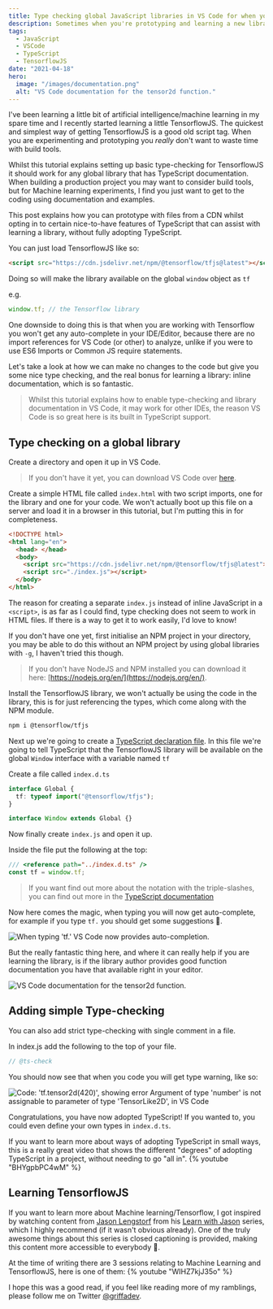 ```yaml
---
title: Type checking global JavaScript libraries in VS Code for when you just want learn and code.
description: Sometimes when you're prototyping and learning a new library you want a quick way to get type-checking/intellisense/auto-complete to assist with your learning. Here is a quick way to enable type checking without fully opting into TypeScript.
tags:
  - JavaScript
  - VSCode
  - TypeScript
  - TensorflowJS
date: "2021-04-18"
hero:
  image: "/images/documentation.png"
  alt: "VS Code documentation for the tensor2d function."
---
```


I've been learning a little bit of artificial intelligence/machine learning in my spare time and I recently started learning a little TensorflowJS. The quickest and simplest way of getting TensorflowJS is a good old script tag. When you are experimenting and prototyping you _really_ don't want to waste time with build tools.

Whilst this tutorial explains setting up basic type-checking for TensorflowJS it should work for any global library that has TypeScript documentation. When building a production project you may want to consider build tools, but for Machine learning experiments, I find you just want to get to the coding using documentation and examples.

This post explains how you can prototype with files from a CDN whilst opting in to certain nice-to-have features of TypeScript that can assist with learning a library, without fully adopting TypeScript.

You can just load TensorflowJS like so:

```html
<script src="https://cdn.jsdelivr.net/npm/@tensorflow/tfjs@latest"></script>
```

Doing so will make the library available on the global `window` object as `tf`

e.g.

```js
window.tf; // the Tensorflow library
```

One downside to doing this is that when you are working with Tensorflow you won't get any auto-complete in your IDE/Editor, because there are no import references for VS Code (or other) to analyze, unlike if you were to use ES6 Imports or Common JS require statements.

Let's take a look at how we can make no changes to the code but give you some nice type checking, and the real bonus for learning a library: inline documentation, which is so fantastic.

> Whilst this tutorial explains how to enable type-checking and library documentation in VS Code, it may work for other IDEs, the reason VS Code is so great here is its built in TypeScript support.

## Type checking on a global library

Create a directory and open it up in VS Code.

> If you don't have it yet, you can download VS Code over [here](https://code.visualstudio.com/download).

Create a simple HTML file called `index.html` with two script imports, one for the library and one for your code.
We won't actually boot up this file on a server and load it in a browser in this tutorial, but I'm putting this in for completeness.

```html
<!DOCTYPE html>
<html lang="en">
  <head> </head>
  <body>
    <script src="https://cdn.jsdelivr.net/npm/@tensorflow/tfjs@latest"></script>
    <script src="./index.js"></script>
  </body>
</html>
```

The reason for creating a separate `index.js` instead of inline JavaScript in a `<script>`, is as far as I could find, type checking does not seem to work in HTML files. If there is a way to get it to work easily, I'd love to know!

If you don't have one yet, first initialise an NPM project in your directory, you may be able to do this without an NPM project by using global libraries with `-g`, I haven't tried this though.

> If you don't have NodeJS and NPM installed you can download it here: [https://nodejs.org/en/](https://nodejs.org/en/).

Install the TensorflowJS library, we won't actually be using the code in the library, this is for just referencing the types, which come along with the NPM module.

```bash
npm i @tensorflow/tfjs
```

Next up we're going to create a [TypeScript declaration file](https://www.typescriptlang.org/docs/handbook/declaration-files/by-example.html).
In this file we're going to tell TypeScript that the TensorflowJS library will be available on the global `Window` interface with a variable named `tf`

Create a file called `index.d.ts`

```ts
interface Global {
  tf: typeof import("@tensorflow/tfjs");
}

interface Window extends Global {}
```

Now finally create `index.js` and open it up.

Inside the file put the following at the top:

```js
/// <reference path="../index.d.ts" />
const tf = window.tf;
```

> If you want find out more about the notation with the triple-slashes, you can find out more in the [TypeScript documentation](https://www.typescriptlang.org/docs/handbook/triple-slash-directives.html)

Now here comes the magic, when typing you will now get auto-complete, for example if you type `tf.` you should get some suggestions 🥳.

![When typing 'tf.' VS Code now provides auto-completion.](/images/auto-complete.png)

But the really fantastic thing here, and where it can really help if you are learning the library, is if the library author provides good function documentation you have that available right in your editor.

![VS Code documentation for the tensor2d function.](/images/documentation.png)

## Adding simple Type-checking

You can also add strict type-checking with single comment in a file.

In index.js add the following to the top of your file.

```js
// @ts-check
```

You should now see that when you code you will get type warning, like so:

![Code: 'tf.tensor2d(420)', showing error Argument of type 'number' is not assignable to parameter of type 'TensorLike2D', in VS Code](/images/type-checking.png)

Congratulations, you have now adopted TypeScript!
If you wanted to, you could even define your own types in `index.d.ts`.

If you want to learn more about ways of adopting TypeScript in small ways, this is a really great video that shows the different "degrees" of adopting TypeScript in a project, without needing to go "all in".
{% youtube "BHYgpbPC4wM" %}

## Learning TensorflowJS

If you want to learn more about Machine learning/Tensorflow, I got inspired by watching content from [Jason Lengstorf](https://twitter.com/jlengstorf) from his [Learn with Jason](https://www.learnwithjason.dev/) series, which I highly recommend (if it wasn't obvious already). One of the truly awesome things about this series is closed captioning is provided, making this content more accessible to everybody 🎉.

At the time of writing there are 3 sessions relating to Machine Learning and TensorflowJS, here is one of them:
{% youtube "WIHZ7kjJ35o" %}

I hope this was a good read, if you feel like reading more of my ramblings, please follow me on Twitter [@griffadev](https://twitter.com/griffadev).
